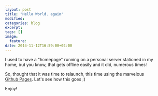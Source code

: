 ```yaml
---
layout: post
title: "Hello World, again"
modified:
categories: blog
excerpt:
tags: []
image:
  feature:
date: 2014-11-12T16:59:00+02:00
---
```


I used to have a "homepage" running on a personal server stationed in my home, but you know, that gets offline easily and it did, numerous times!

So, thought that it was time to relaunch, this time using the marvelous [Github Pages][gh]. Let's see how this goes ;)

Enjoy!

[gh]: https://pages.github.com/
